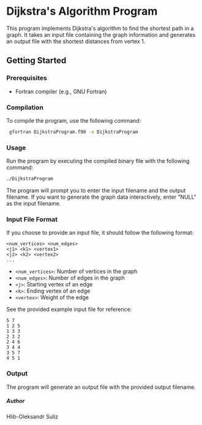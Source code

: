 # Dijkstra's Algorithm Program

This program implements Dijkstra's algorithm to find the shortest path in a graph. It takes an input file containing the
graph information and generates an output file with the shortest distances from vertex 1.

## Getting Started

### Prerequisites

- Fortran compiler (e.g., GNU Fortran)

### Compilation

To compile the program, use the following command:

```bash
 gfortran DijkstraProgram.f90 -o DijkstraProgram
 ``` 

### Usage

Run the program by executing the compiled binary file with the following command:

```bash
./DijkstraProgram
```

The program will prompt you to enter the input filename and the output filename. If you want to generate the graph data
interactively, enter "NULL" as the input filename.

### Input File Format

If you choose to provide an input file, it should follow the following format:

```text
<num_vertices> <num_edges>
<j1> <k1> <vertex1>
<j2> <k2> <vertex2>
...
```

- `<num_vertices>`: Number of vertices in the graph
- `<num_edges>`: Number of edges in the graph
- `<j>`: Starting vertex of an edge
- `<k>`: Ending vertex of an edge
- `<vertex>`: Weight of the edge

See the provided example input file for reference:

```text
5 7
1 2 5
1 3 3
2 3 2
2 4 6
3 4 4
3 5 7
4 5 1
```

### Output

The program will generate an output file with the provided output filename.

##### Author

Hlib-Oleksandr Suliz
